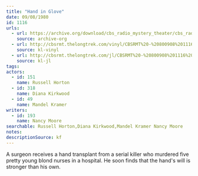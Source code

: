 ```yaml
---
title: "Hand in Glove"
date: 09/08/1980
id: 1116
urls: 
  - url: https://archive.org/download/cbs_radio_mystery_theater/cbs_radio_mystery_theater-1101-1150.zip/cbs_radio_mystery_theater-1101-1150%2Fcbsrmt_1116_hand_in_glove.mp3
    source: archive-org
  - url: http://cbsrmt.thelongtrek.com/vinyl/CBSRMT%20-%20800908%201116%20Hand%20in%20Glove_afrts.mp3
    source: kl-vinyl
  - url: http://cbsrmt.thelongtrek.com/jl/CBSRMT%20-%20800908%201116%20Hand%20In%20Glove_jl.mp3
    source: kl-jl
tags: 
actors:  
  - id: 151
    name: Russell Horton  
  - id: 318
    name: Diana Kirkwood  
  - id: 49
    name: Mandel Kramer
writers:  
  - id: 193
    name: Nancy Moore
searchable: Russell Horton,Diana Kirkwood,Mandel Kramer Nancy Moore
notes: 
descriptionSource: kf
---
```

A surgeon receives a hand transplant from a serial killer who murdered five pretty young blond nurses in a hospital. He soon finds that the hand's will is stronger than his own.